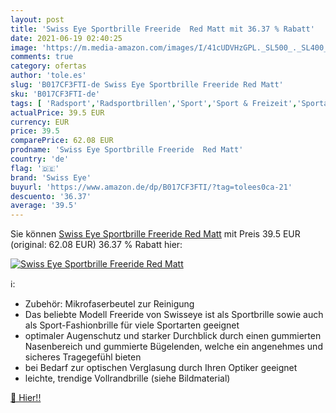```yaml
---
layout: post
title: 'Swiss Eye Sportbrille Freeride  Red Matt mit 36.37 % Rabatt'
date: 2021-06-19 02:40:25
image: 'https://m.media-amazon.com/images/I/41cUDVHzGPL._SL500_._SL400_.jpg'
comments: true
category: ofertas
author: 'tole.es'
slug: 'B017CF3FTI-de Swiss Eye Sportbrille Freeride Red Matt'
sku: 'B017CF3FTI-de'
tags: [ 'Radsport','Radsportbrillen','Sport','Sport & Freizeit','Sportausrüstung & -bekleidung','swiss eye', ]
actualPrice: 39.5 EUR
currency: EUR
price: 39.5
comparePrice: 62.08 EUR
prodname: 'Swiss Eye Sportbrille Freeride  Red Matt'
country: 'de'
flag: '🇩🇪'
brand: 'Swiss Eye'
buyurl: 'https://www.amazon.de/dp/B017CF3FTI/?tag=tolees0ca-21'
descuento: '36.37'
average: '39.5'
---
```


Sie können [Swiss Eye Sportbrille Freeride  Red Matt](https://www.amazon.de/dp/B017CF3FTI/?tag=tolees0ca-21) mit Preis 39.5 EUR (original: 62.08 EUR) 36.37 % Rabatt hier:

[![Swiss Eye Sportbrille Freeride  Red Matt](https://m.media-amazon.com/images/I/41cUDVHzGPL._SL500_._SL400_.jpg)](https://www.amazon.de/dp/B017CF3FTI/?tag=tolees0ca-21)

ℹ️:

- Zubehör: Mikrofaserbeutel zur Reinigung
- Das beliebte Modell Freeride von Swisseye ist als Sportbrille sowie auch als Sport-Fashionbrille für viele Sportarten geeignet
- optimaler Augenschutz und starker Durchblick durch einen gummierten Nasenbereich und gummierte Bügelenden, welche ein angenehmes und sicheres Tragegefühl bieten
- bei Bedarf zur optischen Verglasung durch Ihren Optiker geeignet
- leichte, trendige Vollrandbrille (siehe Bildmaterial)

[🛒 Hier!!](https://www.amazon.de/dp/B017CF3FTI/?tag=tolees0ca-21)
